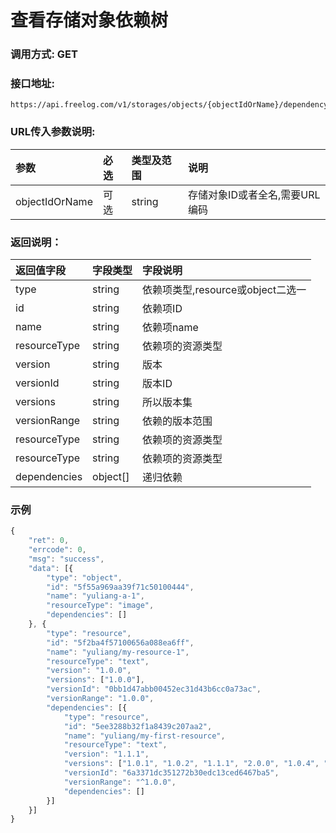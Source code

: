 # 查看存储对象依赖树

### 调用方式: GET

### 接口地址:

```
https://api.freelog.com/v1/storages/objects/{objectIdOrName}/dependencyTree
```

### URL传入参数说明:

| 参数 | 必选 | 类型及范围 | 说明 |
| :--- | :--- | :--- | :--- |
| objectIdOrName | 可选 | string | 存储对象ID或者全名,需要URL编码 |

### 返回说明：

| 返回值字段 | 字段类型 | 字段说明 |
| :--- | :--- | :--- |
| type | string | 依赖项类型,resource或object二选一 |
| id | string | 依赖项ID |
| name | string | 依赖项name |
| resourceType | string | 依赖项的资源类型 |
| version | string | 版本 |
| versionId | string | 版本ID |
| versions | string | 所以版本集 |
| versionRange | string | 依赖的版本范围 |
| resourceType | string | 依赖项的资源类型 |
| resourceType | string | 依赖项的资源类型 |
| dependencies | object[] | 递归依赖 |

### 示例

```js
{
	"ret": 0,
	"errcode": 0,
	"msg": "success",
	"data": [{
		"type": "object",
		"id": "5f55a969aa39f71c50100444",
		"name": "yuliang-a-1",
		"resourceType": "image",
		"dependencies": []
	}, {
		"type": "resource",
		"id": "5f2ba4f57100656a088ea6ff",
		"name": "yuliang/my-resource-1",
		"resourceType": "text",
		"version": "1.0.0",
		"versions": ["1.0.0"],
		"versionId": "0bb1d47abb00452ec31d43b6cc0a73ac",
		"versionRange": "1.0.0",
		"dependencies": [{
			"type": "resource",
			"id": "5ee3288b32f1a8439c207aa2",
			"name": "yuliang/my-first-resource",
			"resourceType": "text",
			"version": "1.1.1",
			"versions": ["1.0.1", "1.0.2", "1.1.1", "2.0.0", "1.0.4", "1.0.5"],
			"versionId": "6a3371dc351272b30edc13ced6467ba5",
			"versionRange": "^1.0.0",
			"dependencies": []
		}]
	}]
}
```